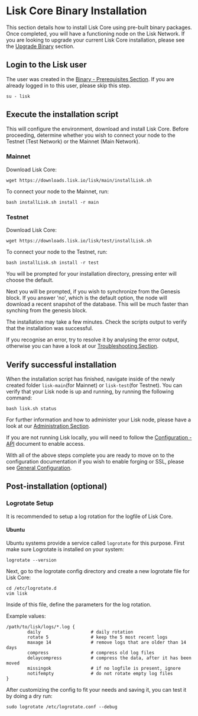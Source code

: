# Lisk Core Binary Installation

This section details how to install Lisk Core using pre-built binary packages. Once completed, you will have a functioning node on the Lisk Network. If you are looking to upgrade your current Lisk Core installation, please see the [Upgrade Binary](/documentation/lisk-core/upgrade/binary) section.

## Login to the Lisk user

The user was created in the [Binary - Prerequisites Section](/documentation/lisk-core/setup/pre-install/binary). If you are already logged in to this user, please skip this step.

```shell
su - lisk
```

## Execute the installation script

This will configure the environment, download and install Lisk Core.
Before proceeding, determine whether you wish to connect your node to the Testnet (Test Network) or the Mainnet (Main Network).

### Mainnet
Download Lisk Core:
```shell
wget https://downloads.lisk.io/lisk/main/installLisk.sh
```
To connect your node to the Mainnet, run:
```shell
bash installLisk.sh install -r main
```

### Testnet
Download Lisk Core:
```shell
wget https://downloads.lisk.io/lisk/test/installLisk.sh
```
To connect your node to the Testnet, run:
```shell
bash installLisk.sh install -r test
```

You will be prompted for your installation directory, pressing enter will choose the default.

Next you will be prompted, if you wish to synchronize from the Genesis block. If you answer 'no', which is the default option, 
the node will download a recent snapshot of the database. This will be much faster than synching from the genesis block. 

The installation may take a few minutes. Check the scripts output to verify that the installation was successful.

If you recognise an error, try to resolve it by analysing the error output, otherwise you can have a look at our [Troubleshooting Section](/documentation/lisk-core/setup/troubleshooting).

## Verify successful installation

When the installation script has finished, navigate inside of the newly created folder `lisk-main`(for Mainnet) or `lisk-test`(for Testnet).
You can verify that your Lisk node is up and running, by running the following command:
```shell
bash lisk.sh status
```
For further information and how to administer your Lisk node, please have a look at our [Administration Section](/documentation/lisk-core/user-guide/administration/binary).

If you are not running Lisk locally, you will need to follow the [Configuration - API](/documentation/lisk-core/user-guide/configuration#api-access-control) document to enable access.

With all of the above steps complete you are ready to move on to the configuration documentation if you wish to enable forging or SSL, please see [General Configuration](/documentation/lisk-core/user-guide/configuration).

## Post-installation (optional)

### Logrotate Setup

It is recommended to setup a log rotation for the logfile of Lisk Core.

#### Ubuntu
Ubuntu systems provide a service called `logrotate` for this purpose.
First make sure Logrotate is installed on your system:

```shell
logrotate --version
```

Next, go to the logrotate config directory and create a new logrotate file for Lisk Core:

```shell
cd /etc/logrotate.d
vim lisk
```

Inside of this file, define the parameters for the log rotation.

Example values:

```shell
/path/to/lisk/logs/*.log { 
        daily                   # daily rotation
        rotate 5                # keep the 5 most recent logs
        maxage 14               # remove logs that are older than 14 days
        compress                # compress old log files
        delaycompress           # compress the data, after it has been moved
        missingok               # if no logfile is present, ignore
        notifempty              # do not rotate empty log files
}
```

After customizing the config to fit your needs and saving it, you can test it by doing a dry run:

```shell
sudo logrotate /etc/logrotate.conf --debug
```
